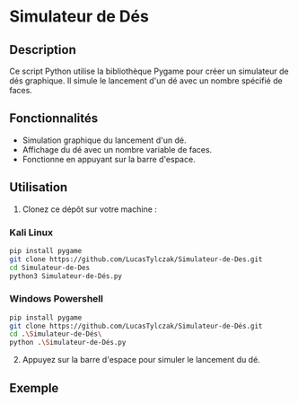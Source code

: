 # Simulateur de Dés

## Description

Ce script Python utilise la bibliothèque Pygame pour créer un simulateur de dés graphique. Il simule le lancement d'un dé avec un nombre spécifié de faces.

## Fonctionnalités

- Simulation graphique du lancement d'un dé.
- Affichage du dé avec un nombre variable de faces.
- Fonctionne en appuyant sur la barre d'espace.

## Utilisation

1. Clonez ce dépôt sur votre machine :

### Kali Linux
```bash
pip install pygame
git clone https://github.com/LucasTylczak/Simulateur-de-Des.git
cd Simulateur-de-Des
python3 Simulateur-de-Dés.py
```

### Windows Powershell
```bash
pip install pygame
git clone https://github.com/LucasTylczak/Simulateur-de-Dés.git
cd .\Simulateur-de-Dés\
python .\Simulateur-de-Dés.py
```
2. Appuyez sur la barre d'espace pour simuler le lancement du dé.

## Exemple
